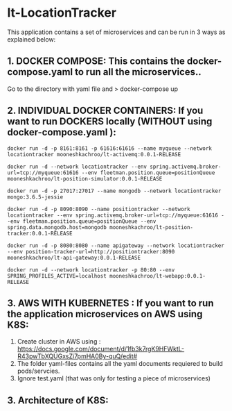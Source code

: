 # lt-LocationTracker
This application contains a set of microservices and can be run in 3 ways as explained below:

## 1. DOCKER COMPOSE: This contains the docker-compose.yaml to run all the microservices..
Go to the directory with yaml file and  > docker-compose up

## 2. INDIVIDUAL DOCKER CONTAINERS: If you want to run DOCKERS locally (WITHOUT using docker-compose.yaml ):

```
docker run -d -p 8161:8161 -p 61616:61616 --name myqueue --network locationtracker mooneshkachroo/lt-activemq:0.0.1-RELEASE

docker run -d --network locationtracker --env spring.activemq.broker-url=tcp://myqueue:61616 --env fleetman.position.queue=positionQueue mooneshkachroo/lt-position-simulator:0.0.1-RELEASE

docker run -d -p 27017:27017 --name mongodb --network locationtracker mongo:3.6.5-jessie

docker run -d -p 8090:8090 --name positiontracker --network locationtracker --env spring.activemq.broker-url=tcp://myqueue:61616 --env fleetman.position.queue=positionQueue --env spring.data.mongodb.host=mongodb mooneshkachroo/lt-position-tracker:0.0.1-RELEASE

docker run -d -p 8080:8080 --name apigateway --network locationtracker --env position-tracker-url=http://positiontracker:8090 mooneshkachroo/lt-api-gateway:0.0.1-RELEASE

docker run -d --network locationtracker -p 80:80 --env SPRING_PROFILES_ACTIVE=localhost mooneshkachroo/lt-webapp:0.0.1-RELEASE
```
## 3. AWS WITH KUBERNETES : If you want to run the application microservices on AWS using K8S:

1. Create cluster in AWS using : https://docs.google.com/document/d/1fb3k7rgK9HFWktL-R43pwTbXQUGxsZi7pmHA0By-quQ/edit#
2. The folder yaml-files contains all the yaml documents requiered to build pods/servcies.
3. Ignore test.yaml (that was only for testing a piece of microservices)

## 3. Architecture of K8S:



